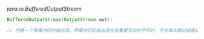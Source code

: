 *java.io.BufferedOutputStream*
```java
BufferedOutputStream(OutputStream out);

// 创建一个带缓冲区的输出流。带缓冲区的输出流在收集要写出的字符时，不会每次都对设备访问。当缓冲区填满或当流被冲刷时，数据就被写出

```
